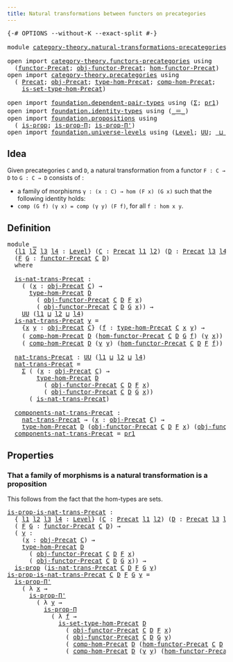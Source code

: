 ```yaml
---
title: Natural transformations between functors on precategories
---
```


<pre class="Agda"><a id="83" class="Symbol">{-#</a> <a id="87" class="Keyword">OPTIONS</a> <a id="95" class="Pragma">--without-K</a> <a id="107" class="Pragma">--exact-split</a> <a id="121" class="Symbol">#-}</a>

<a id="126" class="Keyword">module</a> <a id="133" href="category-theory.natural-transformations-precategories.html" class="Module">category-theory.natural-transformations-precategories</a> <a id="187" class="Keyword">where</a>

<a id="194" class="Keyword">open</a> <a id="199" class="Keyword">import</a> <a id="206" href="category-theory.functors-precategories.html" class="Module">category-theory.functors-precategories</a> <a id="245" class="Keyword">using</a>
  <a id="253" class="Symbol">(</a><a id="254" href="category-theory.functors-precategories.html#1065" class="Function">functor-Precat</a><a id="268" class="Symbol">;</a> <a id="270" href="category-theory.functors-precategories.html#1595" class="Function">obj-functor-Precat</a><a id="288" class="Symbol">;</a> <a id="290" href="category-theory.functors-precategories.html#1691" class="Function">hom-functor-Precat</a><a id="308" class="Symbol">)</a>
<a id="310" class="Keyword">open</a> <a id="315" class="Keyword">import</a> <a id="322" href="category-theory.precategories.html" class="Module">category-theory.precategories</a> <a id="352" class="Keyword">using</a>
  <a id="360" class="Symbol">(</a> <a id="362" href="category-theory.precategories.html#2237" class="Function">Precat</a><a id="368" class="Symbol">;</a> <a id="370" href="category-theory.precategories.html#2550" class="Function">obj-Precat</a><a id="380" class="Symbol">;</a> <a id="382" href="category-theory.precategories.html#2669" class="Function">type-hom-Precat</a><a id="397" class="Symbol">;</a> <a id="399" href="category-theory.precategories.html#3051" class="Function">comp-hom-Precat</a><a id="414" class="Symbol">;</a>
    <a id="420" href="category-theory.precategories.html#2767" class="Function">is-set-type-hom-Precat</a><a id="442" class="Symbol">)</a>

<a id="445" class="Keyword">open</a> <a id="450" class="Keyword">import</a> <a id="457" href="foundation.dependent-pair-types.html" class="Module">foundation.dependent-pair-types</a> <a id="489" class="Keyword">using</a> <a id="495" class="Symbol">(</a><a id="496" href="foundation-core.dependent-pair-types.html#515" class="Record">Σ</a><a id="497" class="Symbol">;</a> <a id="499" href="foundation-core.dependent-pair-types.html#605" class="Field">pr1</a><a id="502" class="Symbol">)</a>
<a id="504" class="Keyword">open</a> <a id="509" class="Keyword">import</a> <a id="516" href="foundation.identity-types.html" class="Module">foundation.identity-types</a> <a id="542" class="Keyword">using</a> <a id="548" class="Symbol">(</a><a id="549" href="foundation-core.identity-types.html#1865" class="Function Operator">_＝_</a><a id="552" class="Symbol">)</a>
<a id="554" class="Keyword">open</a> <a id="559" class="Keyword">import</a> <a id="566" href="foundation.propositions.html" class="Module">foundation.propositions</a> <a id="590" class="Keyword">using</a>
  <a id="598" class="Symbol">(</a> <a id="600" href="foundation-core.propositions.html#1309" class="Function">is-prop</a><a id="607" class="Symbol">;</a> <a id="609" href="foundation-core.propositions.html#6158" class="Function">is-prop-Π</a><a id="618" class="Symbol">;</a> <a id="620" href="foundation-core.propositions.html#6919" class="Function">is-prop-Π&#39;</a><a id="630" class="Symbol">)</a>
<a id="632" class="Keyword">open</a> <a id="637" class="Keyword">import</a> <a id="644" href="foundation.universe-levels.html" class="Module">foundation.universe-levels</a> <a id="671" class="Keyword">using</a> <a id="677" class="Symbol">(</a><a id="678" href="Agda.Primitive.html#597" class="Postulate">Level</a><a id="683" class="Symbol">;</a> <a id="685" href="foundation-core.universe-levels.html#235" class="Primitive">UU</a><a id="687" class="Symbol">;</a> <a id="689" href="Agda.Primitive.html#810" class="Primitive Operator">_⊔_</a><a id="692" class="Symbol">)</a>
</pre>
## Idea

Given precategories `C` and `D`, a natural transformation from a functor `F : C → D` to `G : C → D` consists of :
- a family of morphisms `γ : (x : C) → hom (F x) (G x)`
such that the following identity holds:
- `comp (G f) (γ x) = comp (γ y) (F f)`, for all `f : hom x y`.

## Definition

<pre class="Agda"><a id="1006" class="Keyword">module</a> <a id="1013" href="category-theory.natural-transformations-precategories.html#1013" class="Module">_</a>
  <a id="1017" class="Symbol">{</a><a id="1018" href="category-theory.natural-transformations-precategories.html#1018" class="Bound">l1</a> <a id="1021" href="category-theory.natural-transformations-precategories.html#1021" class="Bound">l2</a> <a id="1024" href="category-theory.natural-transformations-precategories.html#1024" class="Bound">l3</a> <a id="1027" href="category-theory.natural-transformations-precategories.html#1027" class="Bound">l4</a> <a id="1030" class="Symbol">:</a> <a id="1032" href="Agda.Primitive.html#597" class="Postulate">Level</a><a id="1037" class="Symbol">}</a> <a id="1039" class="Symbol">(</a><a id="1040" href="category-theory.natural-transformations-precategories.html#1040" class="Bound">C</a> <a id="1042" class="Symbol">:</a> <a id="1044" href="category-theory.precategories.html#2237" class="Function">Precat</a> <a id="1051" href="category-theory.natural-transformations-precategories.html#1018" class="Bound">l1</a> <a id="1054" href="category-theory.natural-transformations-precategories.html#1021" class="Bound">l2</a><a id="1056" class="Symbol">)</a> <a id="1058" class="Symbol">(</a><a id="1059" href="category-theory.natural-transformations-precategories.html#1059" class="Bound">D</a> <a id="1061" class="Symbol">:</a> <a id="1063" href="category-theory.precategories.html#2237" class="Function">Precat</a> <a id="1070" href="category-theory.natural-transformations-precategories.html#1024" class="Bound">l3</a> <a id="1073" href="category-theory.natural-transformations-precategories.html#1027" class="Bound">l4</a><a id="1075" class="Symbol">)</a>
  <a id="1079" class="Symbol">(</a><a id="1080" href="category-theory.natural-transformations-precategories.html#1080" class="Bound">F</a> <a id="1082" href="category-theory.natural-transformations-precategories.html#1082" class="Bound">G</a> <a id="1084" class="Symbol">:</a> <a id="1086" href="category-theory.functors-precategories.html#1065" class="Function">functor-Precat</a> <a id="1101" href="category-theory.natural-transformations-precategories.html#1040" class="Bound">C</a> <a id="1103" href="category-theory.natural-transformations-precategories.html#1059" class="Bound">D</a><a id="1104" class="Symbol">)</a>
  <a id="1108" class="Keyword">where</a>

  <a id="1117" href="category-theory.natural-transformations-precategories.html#1117" class="Function">is-nat-trans-Precat</a> <a id="1137" class="Symbol">:</a>
    <a id="1143" class="Symbol">(</a> <a id="1145" class="Symbol">(</a><a id="1146" href="category-theory.natural-transformations-precategories.html#1146" class="Bound">x</a> <a id="1148" class="Symbol">:</a> <a id="1150" href="category-theory.precategories.html#2550" class="Function">obj-Precat</a> <a id="1161" href="category-theory.natural-transformations-precategories.html#1040" class="Bound">C</a><a id="1162" class="Symbol">)</a> <a id="1164" class="Symbol">→</a>
      <a id="1172" href="category-theory.precategories.html#2669" class="Function">type-hom-Precat</a> <a id="1188" href="category-theory.natural-transformations-precategories.html#1059" class="Bound">D</a>
        <a id="1198" class="Symbol">(</a> <a id="1200" href="category-theory.functors-precategories.html#1595" class="Function">obj-functor-Precat</a> <a id="1219" href="category-theory.natural-transformations-precategories.html#1040" class="Bound">C</a> <a id="1221" href="category-theory.natural-transformations-precategories.html#1059" class="Bound">D</a> <a id="1223" href="category-theory.natural-transformations-precategories.html#1080" class="Bound">F</a> <a id="1225" href="category-theory.natural-transformations-precategories.html#1146" class="Bound">x</a><a id="1226" class="Symbol">)</a>
        <a id="1236" class="Symbol">(</a> <a id="1238" href="category-theory.functors-precategories.html#1595" class="Function">obj-functor-Precat</a> <a id="1257" href="category-theory.natural-transformations-precategories.html#1040" class="Bound">C</a> <a id="1259" href="category-theory.natural-transformations-precategories.html#1059" class="Bound">D</a> <a id="1261" href="category-theory.natural-transformations-precategories.html#1082" class="Bound">G</a> <a id="1263" href="category-theory.natural-transformations-precategories.html#1146" class="Bound">x</a><a id="1264" class="Symbol">))</a> <a id="1267" class="Symbol">→</a>
    <a id="1273" href="foundation-core.universe-levels.html#235" class="Primitive">UU</a> <a id="1276" class="Symbol">(</a><a id="1277" href="category-theory.natural-transformations-precategories.html#1018" class="Bound">l1</a> <a id="1280" href="Agda.Primitive.html#810" class="Primitive Operator">⊔</a> <a id="1282" href="category-theory.natural-transformations-precategories.html#1021" class="Bound">l2</a> <a id="1285" href="Agda.Primitive.html#810" class="Primitive Operator">⊔</a> <a id="1287" href="category-theory.natural-transformations-precategories.html#1027" class="Bound">l4</a><a id="1289" class="Symbol">)</a>
  <a id="1293" href="category-theory.natural-transformations-precategories.html#1117" class="Function">is-nat-trans-Precat</a> <a id="1313" href="category-theory.natural-transformations-precategories.html#1313" class="Bound">γ</a> <a id="1315" class="Symbol">=</a>
    <a id="1321" class="Symbol">{</a><a id="1322" href="category-theory.natural-transformations-precategories.html#1322" class="Bound">x</a> <a id="1324" href="category-theory.natural-transformations-precategories.html#1324" class="Bound">y</a> <a id="1326" class="Symbol">:</a> <a id="1328" href="category-theory.precategories.html#2550" class="Function">obj-Precat</a> <a id="1339" href="category-theory.natural-transformations-precategories.html#1040" class="Bound">C</a><a id="1340" class="Symbol">}</a> <a id="1342" class="Symbol">(</a><a id="1343" href="category-theory.natural-transformations-precategories.html#1343" class="Bound">f</a> <a id="1345" class="Symbol">:</a> <a id="1347" href="category-theory.precategories.html#2669" class="Function">type-hom-Precat</a> <a id="1363" href="category-theory.natural-transformations-precategories.html#1040" class="Bound">C</a> <a id="1365" href="category-theory.natural-transformations-precategories.html#1322" class="Bound">x</a> <a id="1367" href="category-theory.natural-transformations-precategories.html#1324" class="Bound">y</a><a id="1368" class="Symbol">)</a> <a id="1370" class="Symbol">→</a>
    <a id="1376" class="Symbol">(</a> <a id="1378" href="category-theory.precategories.html#3051" class="Function">comp-hom-Precat</a> <a id="1394" href="category-theory.natural-transformations-precategories.html#1059" class="Bound">D</a> <a id="1396" class="Symbol">(</a><a id="1397" href="category-theory.functors-precategories.html#1691" class="Function">hom-functor-Precat</a> <a id="1416" href="category-theory.natural-transformations-precategories.html#1040" class="Bound">C</a> <a id="1418" href="category-theory.natural-transformations-precategories.html#1059" class="Bound">D</a> <a id="1420" href="category-theory.natural-transformations-precategories.html#1082" class="Bound">G</a> <a id="1422" href="category-theory.natural-transformations-precategories.html#1343" class="Bound">f</a><a id="1423" class="Symbol">)</a> <a id="1425" class="Symbol">(</a><a id="1426" href="category-theory.natural-transformations-precategories.html#1313" class="Bound">γ</a> <a id="1428" href="category-theory.natural-transformations-precategories.html#1322" class="Bound">x</a><a id="1429" class="Symbol">))</a> <a id="1432" href="foundation-core.identity-types.html#1865" class="Function Operator">＝</a>
    <a id="1438" class="Symbol">(</a> <a id="1440" href="category-theory.precategories.html#3051" class="Function">comp-hom-Precat</a> <a id="1456" href="category-theory.natural-transformations-precategories.html#1059" class="Bound">D</a> <a id="1458" class="Symbol">(</a><a id="1459" href="category-theory.natural-transformations-precategories.html#1313" class="Bound">γ</a> <a id="1461" href="category-theory.natural-transformations-precategories.html#1324" class="Bound">y</a><a id="1462" class="Symbol">)</a> <a id="1464" class="Symbol">(</a><a id="1465" href="category-theory.functors-precategories.html#1691" class="Function">hom-functor-Precat</a> <a id="1484" href="category-theory.natural-transformations-precategories.html#1040" class="Bound">C</a> <a id="1486" href="category-theory.natural-transformations-precategories.html#1059" class="Bound">D</a> <a id="1488" href="category-theory.natural-transformations-precategories.html#1080" class="Bound">F</a> <a id="1490" href="category-theory.natural-transformations-precategories.html#1343" class="Bound">f</a><a id="1491" class="Symbol">))</a>

  <a id="1497" href="category-theory.natural-transformations-precategories.html#1497" class="Function">nat-trans-Precat</a> <a id="1514" class="Symbol">:</a> <a id="1516" href="foundation-core.universe-levels.html#235" class="Primitive">UU</a> <a id="1519" class="Symbol">(</a><a id="1520" href="category-theory.natural-transformations-precategories.html#1018" class="Bound">l1</a> <a id="1523" href="Agda.Primitive.html#810" class="Primitive Operator">⊔</a> <a id="1525" href="category-theory.natural-transformations-precategories.html#1021" class="Bound">l2</a> <a id="1528" href="Agda.Primitive.html#810" class="Primitive Operator">⊔</a> <a id="1530" href="category-theory.natural-transformations-precategories.html#1027" class="Bound">l4</a><a id="1532" class="Symbol">)</a>
  <a id="1536" href="category-theory.natural-transformations-precategories.html#1497" class="Function">nat-trans-Precat</a> <a id="1553" class="Symbol">=</a>
    <a id="1559" href="foundation-core.dependent-pair-types.html#515" class="Record">Σ</a> <a id="1561" class="Symbol">(</a> <a id="1563" class="Symbol">(</a><a id="1564" href="category-theory.natural-transformations-precategories.html#1564" class="Bound">x</a> <a id="1566" class="Symbol">:</a> <a id="1568" href="category-theory.precategories.html#2550" class="Function">obj-Precat</a> <a id="1579" href="category-theory.natural-transformations-precategories.html#1040" class="Bound">C</a><a id="1580" class="Symbol">)</a> <a id="1582" class="Symbol">→</a>
        <a id="1592" href="category-theory.precategories.html#2669" class="Function">type-hom-Precat</a> <a id="1608" href="category-theory.natural-transformations-precategories.html#1059" class="Bound">D</a>
          <a id="1620" class="Symbol">(</a> <a id="1622" href="category-theory.functors-precategories.html#1595" class="Function">obj-functor-Precat</a> <a id="1641" href="category-theory.natural-transformations-precategories.html#1040" class="Bound">C</a> <a id="1643" href="category-theory.natural-transformations-precategories.html#1059" class="Bound">D</a> <a id="1645" href="category-theory.natural-transformations-precategories.html#1080" class="Bound">F</a> <a id="1647" href="category-theory.natural-transformations-precategories.html#1564" class="Bound">x</a><a id="1648" class="Symbol">)</a>
          <a id="1660" class="Symbol">(</a> <a id="1662" href="category-theory.functors-precategories.html#1595" class="Function">obj-functor-Precat</a> <a id="1681" href="category-theory.natural-transformations-precategories.html#1040" class="Bound">C</a> <a id="1683" href="category-theory.natural-transformations-precategories.html#1059" class="Bound">D</a> <a id="1685" href="category-theory.natural-transformations-precategories.html#1082" class="Bound">G</a> <a id="1687" href="category-theory.natural-transformations-precategories.html#1564" class="Bound">x</a><a id="1688" class="Symbol">))</a>
      <a id="1697" class="Symbol">(</a> <a id="1699" href="category-theory.natural-transformations-precategories.html#1117" class="Function">is-nat-trans-Precat</a><a id="1718" class="Symbol">)</a>

  <a id="1723" href="category-theory.natural-transformations-precategories.html#1723" class="Function">components-nat-trans-Precat</a> <a id="1751" class="Symbol">:</a>
    <a id="1757" href="category-theory.natural-transformations-precategories.html#1497" class="Function">nat-trans-Precat</a> <a id="1774" class="Symbol">→</a> <a id="1776" class="Symbol">(</a><a id="1777" href="category-theory.natural-transformations-precategories.html#1777" class="Bound">x</a> <a id="1779" class="Symbol">:</a> <a id="1781" href="category-theory.precategories.html#2550" class="Function">obj-Precat</a> <a id="1792" href="category-theory.natural-transformations-precategories.html#1040" class="Bound">C</a><a id="1793" class="Symbol">)</a> <a id="1795" class="Symbol">→</a>
    <a id="1801" href="category-theory.precategories.html#2669" class="Function">type-hom-Precat</a> <a id="1817" href="category-theory.natural-transformations-precategories.html#1059" class="Bound">D</a> <a id="1819" class="Symbol">(</a><a id="1820" href="category-theory.functors-precategories.html#1595" class="Function">obj-functor-Precat</a> <a id="1839" href="category-theory.natural-transformations-precategories.html#1040" class="Bound">C</a> <a id="1841" href="category-theory.natural-transformations-precategories.html#1059" class="Bound">D</a> <a id="1843" href="category-theory.natural-transformations-precategories.html#1080" class="Bound">F</a> <a id="1845" href="category-theory.natural-transformations-precategories.html#1777" class="Bound">x</a><a id="1846" class="Symbol">)</a> <a id="1848" class="Symbol">(</a><a id="1849" href="category-theory.functors-precategories.html#1595" class="Function">obj-functor-Precat</a> <a id="1868" href="category-theory.natural-transformations-precategories.html#1040" class="Bound">C</a> <a id="1870" href="category-theory.natural-transformations-precategories.html#1059" class="Bound">D</a> <a id="1872" href="category-theory.natural-transformations-precategories.html#1082" class="Bound">G</a> <a id="1874" href="category-theory.natural-transformations-precategories.html#1777" class="Bound">x</a><a id="1875" class="Symbol">)</a>
  <a id="1879" href="category-theory.natural-transformations-precategories.html#1723" class="Function">components-nat-trans-Precat</a> <a id="1907" class="Symbol">=</a> <a id="1909" href="foundation-core.dependent-pair-types.html#605" class="Field">pr1</a>
</pre>
## Properties

### That a family of morphisms is a natural transformation is a proposition

This follows from the fact that the hom-types are sets.

<pre class="Agda"><a id="is-prop-is-nat-trans-Precat"></a><a id="2075" href="category-theory.natural-transformations-precategories.html#2075" class="Function">is-prop-is-nat-trans-Precat</a> <a id="2103" class="Symbol">:</a>
  <a id="2107" class="Symbol">{</a> <a id="2109" href="category-theory.natural-transformations-precategories.html#2109" class="Bound">l1</a> <a id="2112" href="category-theory.natural-transformations-precategories.html#2112" class="Bound">l2</a> <a id="2115" href="category-theory.natural-transformations-precategories.html#2115" class="Bound">l3</a> <a id="2118" href="category-theory.natural-transformations-precategories.html#2118" class="Bound">l4</a> <a id="2121" class="Symbol">:</a> <a id="2123" href="Agda.Primitive.html#597" class="Postulate">Level</a><a id="2128" class="Symbol">}</a> <a id="2130" class="Symbol">(</a><a id="2131" href="category-theory.natural-transformations-precategories.html#2131" class="Bound">C</a> <a id="2133" class="Symbol">:</a> <a id="2135" href="category-theory.precategories.html#2237" class="Function">Precat</a> <a id="2142" href="category-theory.natural-transformations-precategories.html#2109" class="Bound">l1</a> <a id="2145" href="category-theory.natural-transformations-precategories.html#2112" class="Bound">l2</a><a id="2147" class="Symbol">)</a> <a id="2149" class="Symbol">(</a><a id="2150" href="category-theory.natural-transformations-precategories.html#2150" class="Bound">D</a> <a id="2152" class="Symbol">:</a> <a id="2154" href="category-theory.precategories.html#2237" class="Function">Precat</a> <a id="2161" href="category-theory.natural-transformations-precategories.html#2115" class="Bound">l3</a> <a id="2164" href="category-theory.natural-transformations-precategories.html#2118" class="Bound">l4</a><a id="2166" class="Symbol">)</a>
  <a id="2170" class="Symbol">(</a> <a id="2172" href="category-theory.natural-transformations-precategories.html#2172" class="Bound">F</a> <a id="2174" href="category-theory.natural-transformations-precategories.html#2174" class="Bound">G</a> <a id="2176" class="Symbol">:</a> <a id="2178" href="category-theory.functors-precategories.html#1065" class="Function">functor-Precat</a> <a id="2193" href="category-theory.natural-transformations-precategories.html#2131" class="Bound">C</a> <a id="2195" href="category-theory.natural-transformations-precategories.html#2150" class="Bound">D</a><a id="2196" class="Symbol">)</a> <a id="2198" class="Symbol">→</a>
  <a id="2202" class="Symbol">(</a> <a id="2204" href="category-theory.natural-transformations-precategories.html#2204" class="Bound">γ</a> <a id="2206" class="Symbol">:</a>
    <a id="2212" class="Symbol">(</a><a id="2213" href="category-theory.natural-transformations-precategories.html#2213" class="Bound">x</a> <a id="2215" class="Symbol">:</a> <a id="2217" href="category-theory.precategories.html#2550" class="Function">obj-Precat</a> <a id="2228" href="category-theory.natural-transformations-precategories.html#2131" class="Bound">C</a><a id="2229" class="Symbol">)</a> <a id="2231" class="Symbol">→</a>
    <a id="2237" href="category-theory.precategories.html#2669" class="Function">type-hom-Precat</a> <a id="2253" href="category-theory.natural-transformations-precategories.html#2150" class="Bound">D</a>
      <a id="2261" class="Symbol">(</a> <a id="2263" href="category-theory.functors-precategories.html#1595" class="Function">obj-functor-Precat</a> <a id="2282" href="category-theory.natural-transformations-precategories.html#2131" class="Bound">C</a> <a id="2284" href="category-theory.natural-transformations-precategories.html#2150" class="Bound">D</a> <a id="2286" href="category-theory.natural-transformations-precategories.html#2172" class="Bound">F</a> <a id="2288" href="category-theory.natural-transformations-precategories.html#2213" class="Bound">x</a><a id="2289" class="Symbol">)</a>
      <a id="2297" class="Symbol">(</a> <a id="2299" href="category-theory.functors-precategories.html#1595" class="Function">obj-functor-Precat</a> <a id="2318" href="category-theory.natural-transformations-precategories.html#2131" class="Bound">C</a> <a id="2320" href="category-theory.natural-transformations-precategories.html#2150" class="Bound">D</a> <a id="2322" href="category-theory.natural-transformations-precategories.html#2174" class="Bound">G</a> <a id="2324" href="category-theory.natural-transformations-precategories.html#2213" class="Bound">x</a><a id="2325" class="Symbol">))</a> <a id="2328" class="Symbol">→</a>
  <a id="2332" href="foundation-core.propositions.html#1309" class="Function">is-prop</a> <a id="2340" class="Symbol">(</a><a id="2341" href="category-theory.natural-transformations-precategories.html#1117" class="Function">is-nat-trans-Precat</a> <a id="2361" href="category-theory.natural-transformations-precategories.html#2131" class="Bound">C</a> <a id="2363" href="category-theory.natural-transformations-precategories.html#2150" class="Bound">D</a> <a id="2365" href="category-theory.natural-transformations-precategories.html#2172" class="Bound">F</a> <a id="2367" href="category-theory.natural-transformations-precategories.html#2174" class="Bound">G</a> <a id="2369" href="category-theory.natural-transformations-precategories.html#2204" class="Bound">γ</a><a id="2370" class="Symbol">)</a>
<a id="2372" href="category-theory.natural-transformations-precategories.html#2075" class="Function">is-prop-is-nat-trans-Precat</a> <a id="2400" href="category-theory.natural-transformations-precategories.html#2400" class="Bound">C</a> <a id="2402" href="category-theory.natural-transformations-precategories.html#2402" class="Bound">D</a> <a id="2404" href="category-theory.natural-transformations-precategories.html#2404" class="Bound">F</a> <a id="2406" href="category-theory.natural-transformations-precategories.html#2406" class="Bound">G</a> <a id="2408" href="category-theory.natural-transformations-precategories.html#2408" class="Bound">γ</a> <a id="2410" class="Symbol">=</a>
  <a id="2414" href="foundation-core.propositions.html#6919" class="Function">is-prop-Π&#39;</a>
    <a id="2429" class="Symbol">(</a> <a id="2431" class="Symbol">λ</a> <a id="2433" href="category-theory.natural-transformations-precategories.html#2433" class="Bound">x</a> <a id="2435" class="Symbol">→</a>
      <a id="2443" href="foundation-core.propositions.html#6919" class="Function">is-prop-Π&#39;</a>
        <a id="2462" class="Symbol">(</a> <a id="2464" class="Symbol">λ</a> <a id="2466" href="category-theory.natural-transformations-precategories.html#2466" class="Bound">y</a> <a id="2468" class="Symbol">→</a>
          <a id="2480" href="foundation-core.propositions.html#6158" class="Function">is-prop-Π</a>
            <a id="2502" class="Symbol">(</a> <a id="2504" class="Symbol">λ</a> <a id="2506" href="category-theory.natural-transformations-precategories.html#2506" class="Bound">f</a> <a id="2508" class="Symbol">→</a>
              <a id="2524" href="category-theory.precategories.html#2767" class="Function">is-set-type-hom-Precat</a> <a id="2547" href="category-theory.natural-transformations-precategories.html#2402" class="Bound">D</a>
                <a id="2565" class="Symbol">(</a> <a id="2567" href="category-theory.functors-precategories.html#1595" class="Function">obj-functor-Precat</a> <a id="2586" href="category-theory.natural-transformations-precategories.html#2400" class="Bound">C</a> <a id="2588" href="category-theory.natural-transformations-precategories.html#2402" class="Bound">D</a> <a id="2590" href="category-theory.natural-transformations-precategories.html#2404" class="Bound">F</a> <a id="2592" href="category-theory.natural-transformations-precategories.html#2433" class="Bound">x</a><a id="2593" class="Symbol">)</a>
                <a id="2611" class="Symbol">(</a> <a id="2613" href="category-theory.functors-precategories.html#1595" class="Function">obj-functor-Precat</a> <a id="2632" href="category-theory.natural-transformations-precategories.html#2400" class="Bound">C</a> <a id="2634" href="category-theory.natural-transformations-precategories.html#2402" class="Bound">D</a> <a id="2636" href="category-theory.natural-transformations-precategories.html#2406" class="Bound">G</a> <a id="2638" href="category-theory.natural-transformations-precategories.html#2466" class="Bound">y</a><a id="2639" class="Symbol">)</a>
                <a id="2657" class="Symbol">(</a> <a id="2659" href="category-theory.precategories.html#3051" class="Function">comp-hom-Precat</a> <a id="2675" href="category-theory.natural-transformations-precategories.html#2402" class="Bound">D</a> <a id="2677" class="Symbol">(</a><a id="2678" href="category-theory.functors-precategories.html#1691" class="Function">hom-functor-Precat</a> <a id="2697" href="category-theory.natural-transformations-precategories.html#2400" class="Bound">C</a> <a id="2699" href="category-theory.natural-transformations-precategories.html#2402" class="Bound">D</a> <a id="2701" href="category-theory.natural-transformations-precategories.html#2406" class="Bound">G</a> <a id="2703" href="category-theory.natural-transformations-precategories.html#2506" class="Bound">f</a><a id="2704" class="Symbol">)</a> <a id="2706" class="Symbol">(</a><a id="2707" href="category-theory.natural-transformations-precategories.html#2408" class="Bound">γ</a> <a id="2709" href="category-theory.natural-transformations-precategories.html#2433" class="Bound">x</a><a id="2710" class="Symbol">))</a>
                <a id="2729" class="Symbol">(</a> <a id="2731" href="category-theory.precategories.html#3051" class="Function">comp-hom-Precat</a> <a id="2747" href="category-theory.natural-transformations-precategories.html#2402" class="Bound">D</a> <a id="2749" class="Symbol">(</a><a id="2750" href="category-theory.natural-transformations-precategories.html#2408" class="Bound">γ</a> <a id="2752" href="category-theory.natural-transformations-precategories.html#2466" class="Bound">y</a><a id="2753" class="Symbol">)</a> <a id="2755" class="Symbol">(</a><a id="2756" href="category-theory.functors-precategories.html#1691" class="Function">hom-functor-Precat</a> <a id="2775" href="category-theory.natural-transformations-precategories.html#2400" class="Bound">C</a> <a id="2777" href="category-theory.natural-transformations-precategories.html#2402" class="Bound">D</a> <a id="2779" href="category-theory.natural-transformations-precategories.html#2404" class="Bound">F</a> <a id="2781" href="category-theory.natural-transformations-precategories.html#2506" class="Bound">f</a><a id="2782" class="Symbol">)))))</a>
</pre>